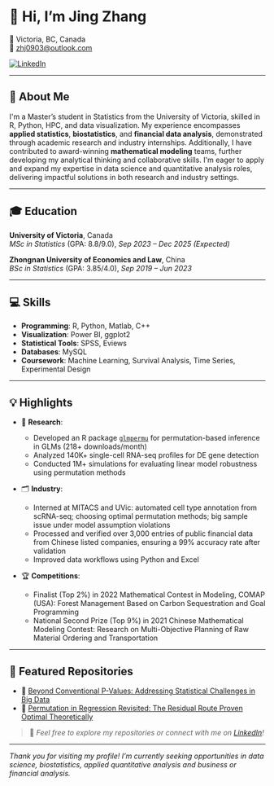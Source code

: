 # 👋 Hi, I’m Jing Zhang
📍 Victoria, BC, Canada  
📧 zhj0903@outlook.com

[![LinkedIn](https://img.shields.io/badge/-LinkedIn-blue?style=flat&logo=linkedin&logoColor=white)](https://www.linkedin.com/in/jing-zhang-105950342/)

---

## 🎯 About Me
I'm a Master’s student in Statistics from the University of Victoria, skilled in R, Python, HPC, and data visualization. My experience encompasses **applied statistics**, **biostatistics**, and **financial data analysis**, demonstrated through academic research and industry internships. Additionally, I have contributed to award-winning **mathematical modeling** teams, further developing my analytical thinking and collaborative skills. I'm eager to apply and expand my expertise in data science and quantitative analysis roles, delivering impactful solutions in both research and industry settings.

---

## 🎓 Education  
**University of Victoria**, Canada  
*MSc in Statistics* (GPA: 8.8/9.0), *Sep 2023 – Dec 2025 (Expected)*  

**Zhongnan University of Economics and Law**, China  
*BSc in Statistics* (GPA: 3.85/4.0), *Sep 2019 – Jun 2023*  

---

## 💻 Skills  
- **Programming**: R, Python, Matlab, C++  
- **Visualization**: Power BI, ggplot2  
- **Statistical Tools**: SPSS, Eviews
- **Databases**: MySQL
- **Coursework**: Machine Learning, Survival Analysis, Time Series, Experimental Design   

---
## 💡 Highlights

- 🔬 **Research**:  
  - Developed an R package [`glmpermu`](https://cran.r-project.org/web/packages/glmpermu/glmpermu.pdf) for permutation-based inference in GLMs (218+ downloads/month)  
  - Analyzed 140K+ single-cell RNA-seq profiles for DE gene detection  
  - Conducted 1M+ simulations for evaluating linear model robustness using permutation methods  

- 🗂️ **Industry**:  
  - Interned at MITACS and UVic: automated cell type annotation from scRNA-seq; choosing optimal permutation methods; big sample issue under model assumption violations
  - Processed and verified over 3,000 entries of public financial data from Chinese listed companies, ensuring a 99% accuracy rate after validation
  - Improved data workflows using Python and Excel  

- 🏆 **Competitions**:  
  - Finalist (Top 2%) in 2022 Mathematical Contest in Modeling, COMAP (USA): Forest Management Based on Carbon Sequestration and Goal Programming
  - National Second Prize (Top 9%) in 2021 Chinese Mathematical Modeling Contest: Research on Multi-Objective Planning of Raw Material Ordering and Transportation
---

## 📂 Featured Repositories

- 🔗 [Beyond Conventional P-Values: Addressing Statistical Challenges in Big Data](https://github.com/skyler93z/bigDataIssue)  
- 🔗 [Permutation in Regression Revisited: The Residual Route Proven Optimal Theoretically](https://github.com/skyler93z/Permutation)  


> 📌 *Feel free to explore my repositories or connect with me on [LinkedIn](https://www.linkedin.com/in/jing-zhang-105950342/)!*

---


*Thank you for visiting my profile! I’m currently seeking opportunities in data science, biostatistics, applied quantitative analysis and business or financial analysis.*
